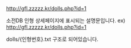 http://gfl.zzzzz.kr/dolls.php?id=1 

소전DB 인형 상세페이지에 표시되는 설명문입니다. ex) http://gfl.zzzzz.kr/dolls.php?id=1

dolls/{인형번호}.txt 구조로 되어있습니다.
